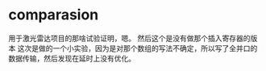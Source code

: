 # comparasion
用于激光雷达项目的那啥试验证明，嗯。
然后这个是没有做那个插入寄存器的版本
这次是做的一个小实验，因为是对那个数组的写法不确定，所以写了全并口的数据传输，然后发现在延时上没有优化。